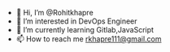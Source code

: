 - 👋 Hi, I’m @Rohitkhapre
- 👀 I’m interested in DevOps Engineer 
- 🌱 I’m currently learning Gitlab,JavaScript
- 📫 How to reach me rkhapre111@gmail.com

<!---
Rohitkhapre/Rohitkhapre is a ✨ special ✨ repository because its `README.md` (this file) appears on your GitHub profile.
You can click the Preview link to take a look at your changes.
--->
